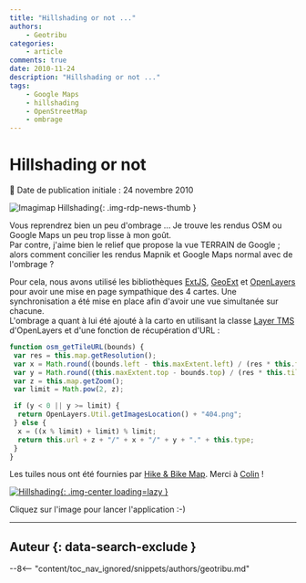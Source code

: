 ```yaml
---
title: "Hillshading or not ..."
authors:
    - Geotribu
categories:
    - article
comments: true
date: 2010-11-24
description: "Hillshading or not ..."
tags:
    - Google Maps
    - hillshading
    - OpenStreetMap
    - ombrage
---
```


# Hillshading or not

:calendar: Date de publication initiale : 24 novembre 2010

![Imagimap Hillshading](https://cdn.geotribu.fr/img/logos-icones/divers/imagimap.png){: .img-rdp-news-thumb }

Vous reprendrez bien un peu d'ombrage ... Je trouve les rendus OSM ou Google Maps un peu trop lisse à mon goût.  
Par contre, j'aime bien le relief que propose la vue TERRAIN de Google ; alors comment concilier les rendus Mapnik et Google Maps normal avec de l'ombrage ?

Pour cela, nous avons utilisé les bibliothèques [ExtJS](http://www.sencha.com/products/js/), [GeoExt](http://www.geoext.org/) et [OpenLayers](https://openlayers.org/) pour avoir une mise en page sympathique des 4 cartes. Une synchronisation a été mise en place afin d'avoir une vue simultanée sur chacune.  
L'ombrage a quant à lui été ajouté à la carto en utilisant la classe [Layer TMS](http://dev.openlayers.org/releases/OpenLayers-2.10/doc/apidocs/files/OpenLayers/Layer/TMS-js.html) d'OpenLayers et d'une fonction de récupération d'URL :  

```javascript
function osm_getTileURL(bounds) {
 var res = this.map.getResolution();
 var x = Math.round((bounds.left - this.maxExtent.left) / (res * this.tileSize.w));
 var y = Math.round((this.maxExtent.top - bounds.top) / (res * this.tileSize.h));
 var z = this.map.getZoom();
 var limit = Math.pow(2, z);

 if (y < 0 || y >= limit) {
  return OpenLayers.Util.getImagesLocation() + "404.png";
 } else {
  x = ((x % limit) + limit) % limit;
  return this.url + z + "/" + x + "/" + y + "." + this.type;
 }
}
```

Les tuiles nous ont été fournies par [Hike & Bike Map](http://hikebikemap.de/). Merci à [Colin](https://www.openstreetmap.org/user/ColinMarquardt) !

[![Hillshading](https://cdn.geotribu.fr/img/articles-blog-rdp/articles/2010/hillshading_imagimap.png "Hillshading"){: .img-center loading=lazy }](http://geotribu.net/applications/hillshading/)

Cliquez sur l'image pour lancer l'application :-)

----

## Auteur {: data-search-exclude }

--8<-- "content/toc_nav_ignored/snippets/authors/geotribu.md"
